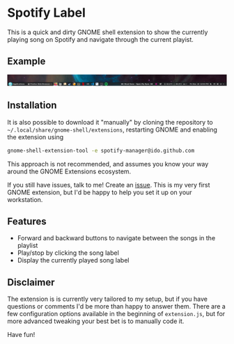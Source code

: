 # Spotify Label

This is a quick and dirty GNOME shell extension to show the currently playing song on Spotify and navigate through the current playist.

## Example
![alt text](example.png "A screenshot  of the label in action")

## Installation

It is also possible to download it "manually" by cloning the repository to `~/.local/share/gnome-shell/extensions`, restarting GNOME and enabling the extension using 
``` bash
gnome-shell-extension-tool -e spotify-manager@ido.github.com
```
This approach is not recommended, and assumes you know your way around the GNOME Extensions ecosystem.

If you still have issues, talk to me! Create an [issue](https://github.com/mheine/gnome-shell-spotify-label/issues/new?title=Installation!&body=Hey!%20I'd%20like%20to%20get%20this%20installed%20on%20my%20system). This is my very first GNOME extension, but I'd be happy to help you set it up on your workstation.

## Features
* Forward and backward buttons to navigate between the songs in the playlist
* Play/stop by clicking the song label
* Display the currently played song label

## Disclaimer
The extension is is currently very tailored to my setup, but if you have questions or comments I'd be more than happy to answer them. There are a few configuration options available in the beginning of `extension.js`, but for more advanced tweaking your best bet is to manually code it.

Have fun!

